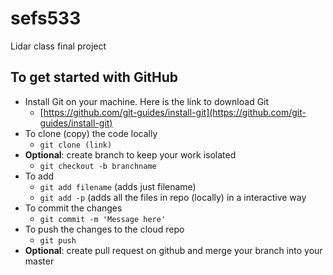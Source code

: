 # sefs533
Lidar class final project


## To get started with GitHub
*	Install Git on your machine. Here is the link to download Git
    * [https://github.com/git-guides/install-git](https://github.com/git-guides/install-git)
*	To clone (copy) the code locally
    * `git clone (link)` 
*   **Optional**: create branch to keep your work isolated 
    * `git checkout -b branchname` 
*	To add 
    * `git add filename` (adds just filename)
    * `git add -p` (adds all the files in repo (locally) in a interactive way
*	To commit the changes
    * `git commit -m 'Message here'`
*	To push the changes to the cloud repo
    * `git push` 
*   **Optional**: create pull request on github and merge your branch into your master
